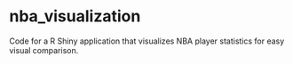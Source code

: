 # nba_visualization
Code for a R Shiny application that visualizes NBA player statistics for easy visual comparison.
